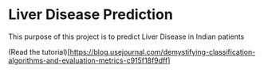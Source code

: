 # Liver Disease Prediction

This purpose of this project is to predict Liver Disease in Indian patients

(Read the tutorial)[https://blog.usejournal.com/demystifying-classification-algorithms-and-evaluation-metrics-c915f18f9dff]
